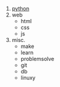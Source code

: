 1. [python](../source/python.txt)
2. web
      * html
      * css
      * js
3. misc.
      * make
      * learn
      * problemsolve
      * git
      * db
      * linuxy

